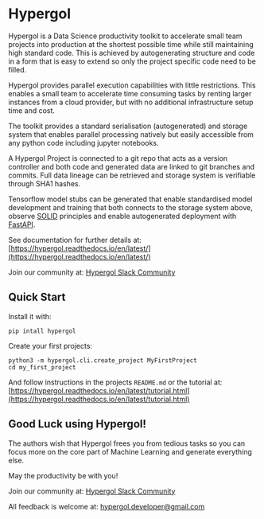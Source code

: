 Hypergol
========

Hypergol is a Data Science productivity toolkit to accelerate small team projects into production at the shortest possible time while still maintaining high standard code. This is achieved by autogenerating structure and code in a form that is easy to extend so only the project specific code need to be filled.

Hypergol provides parallel execution capabilities with little restrictions. This enables a small team to accelerate time consuming tasks by renting larger instances from a cloud provider, but with no additional infrastructure setup time and cost.

The toolkit provides a standard serialisation (autogenerated) and storage system that enables parallel processing natively but easily accessible from any python code including jupyter notebooks.

A Hypergol Project is connected to a git repo that acts as a version controller and both code and generated data are linked to git branches and commits. Full data lineage can be retrieved and storage system is verifiable through SHA1 hashes.

Tensorflow model stubs can be generated that enable standardised model development and training that both connects to the storage system above, observe [SOLID](https://en.wikipedia.org/wiki/SOLID) principles and enable autogenerated deployment with [FastAPI](https://fastapi.tiangolo.com/).

See documentation for further details at: [https://hypergol.readthedocs.io/en/latest/](https://hypergol.readthedocs.io/en/latest/)

Join our community at: [Hypergol Slack Community](https://join.slack.com/t/hypergol/shared_invite/zt-g4fiy8wz-VInECQlxeYk4cxFjXyVbcA)

Quick Start
-----------

Install it with:

```
pip intall hypergol
```

Create your first projects:

```
python3 -m hypergol.cli.create_project MyFirstProject
cd my_first_project
```

And follow instructions in the projects `README.md` or the tutorial at: [https://hypergol.readthedocs.io/en/latest/tutorial.html](https://hypergol.readthedocs.io/en/latest/tutorial.html)

Good Luck using Hypergol!
-------------------------

The authors wish that Hypergol frees you from tedious tasks so you can focus more on the core part of Machine Learning and generate everything else.

May the productivity be with you!

Join our community at: [Hypergol Slack Community](https://join.slack.com/t/hypergol/shared_invite/zt-g4fiy8wz-VInECQlxeYk4cxFjXyVbcA)

All feedback is welcome at: [hypergol.developer@gmail.com](mailto:hypergol.developer@gmail.com?subject=Hypergol%20Feedback)
